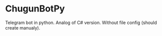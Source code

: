# ChugunBotPy
Telegram bot in python. Analog of C# version. Without file config (should create manualy).
